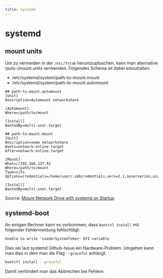 ```yaml
---
title: systemd
---
```


# systemd

## mount units 

Um zu vermeiden in der `/etc/fstab` herumzupfuschen, kann man
alternative (auto-)mount.units verwenden. Folgendes Schema ist dabei
einzuhalten:

-   /etc/systemd/system/path-to-mount.mount
-   /etc/systemd/system/path-to-mount.automount

``` systemd
## path-to-mount.automount
[Unit]
Description=Automount networkshare

[Automount]
Where=/path/to/mount

[Install]
WantedBy=multi-user.target
```

``` systemd
## path-to-mount.mount
[Unit]
Description=some networkshare
Wants=network-online.target
After=network-online.target

[Mount]
What=//192.168.137.42 
Where=/path/to/mount
Type=cifs
Options=credentials=/home/user/.smbcredentials,vers=2.1,noserverino,uid=1000,gid=1000

[Install]
WantedBy=multi-user.target
```

Source: [Mount Network Drive with systemd on
Startup](https://unix.stackexchange.com/questions/684937/mount-network-drive-with-systemd-on-startup/691576#691576)

## systemd-boot

An einigen Rechner kann es vorkommen, dass `bootctl install` mit
folgender Fehlermeldung fehlschlägt:

``` cmd
Unable to write 'LoaderSystemToken' EFI variable
```

Dies sei laut systemd Github-Issue ein Hardware-Problem. Umgehen kann
man dies in dem man die Flag `--graceful` anhängt.

``` bash
bootctl install --graceful
```

Damit verhindert man das Abbrechen bei Fehlern.
